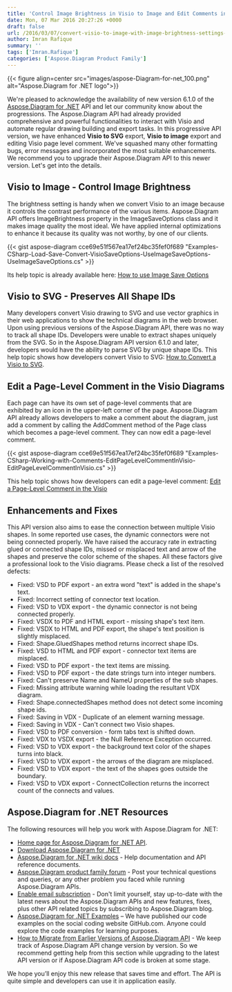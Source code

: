 ```yaml
---
title: 'Control Image Brightness in Visio to Image and Edit Comments in Visio Diagrams using C#'
date: Mon, 07 Mar 2016 20:27:26 +0000
draft: false
url: /2016/03/07/convert-visio-to-image-with-image-brightness-settings-edit-comments-in-visio-csharp-asp.net/
author: Imran Rafique
summary: ''
tags: ['Imran.Rafique']
categories: ['Aspose.Diagram Product Family']
---
```




{{< figure align=center src="images/aspose-Diagram-for-net_100.png" alt="Aspose.Diagram for .NET logo">}}


We're pleased to acknowledge the availability of new version 6.1.0 of the [Aspose.Diagram for .NET][1] API and let our community know about the progressions. The Aspose.Diagram API had already provided comprehensive and powerful functionalities to interact with Visio and automate regular drawing building and export tasks. In this progressive API version, we have enhanced **Visio to SVG** export, **Visio to image** export and editing Visio page level comment. We've squashed many other formatting bugs, error messages and incorporated the most suitable enhancements. We recommend you to upgrade their Aspose.Diagram API to this newer version. Let's get into the details.

## Visio to Image - Control Image Brightness

The brightness setting is handy when we convert Visio to an image because it controls the contrast performance of the various items. Aspose.Diagram API offers ImageBrightness property in the ImageSaveOptions class and it makes image quality the most ideal. We have applied internal optimizations to enhance it because its quality was not worthy, by one of our clients.

{{< gist aspose-diagram cce69e51f567ea17ef24bc35fef0f689 "Examples-CSharp-Load-Save-Convert-VisioSaveOptions-UseImageSaveOptions-UseImageSaveOptions.cs" >}}

Its help topic is already available here: [How to use Image Save Options][2]

## Visio to SVG - Preserves All Shape IDs

Many developers convert Visio drawing to SVG and use vector graphics in their web applications to show the technical diagrams in the web browser. Upon using previous versions of the Aspose.Diagram API, there was no way to track all shape IDs. Developers were unable to extract shapes uniquely from the SVG. So in the Aspose.Diagram API version 6.1.0 and later, developers would have the ability to parse SVG by unique shape IDs. This help topic shows how developers convert Visio to SVG: [How to Convert a Visio to SVG][3].

## Edit a Page-Level Comment in the Visio Diagrams

Each page can have its own set of page-level comments that are exhibited by an icon in the upper-left corner of the page. Aspose.Diagram API already allows developers to make a comment about the diagram, just add a comment by calling the AddComment method of the Page class which becomes a page-level comment. They can now edit a page-level comment.

{{< gist aspose-diagram cce69e51f567ea17ef24bc35fef0f689 "Examples-CSharp-Working-with-Comments-EditPageLevelCommentInVisio-EditPageLevelCommentInVisio.cs" >}}

This help topic shows how developers can edit a page-level comment: [Edit a Page-Level Comment in the Visio][4]

## Enhancements and Fixes

This API version also aims to ease the connection between multiple Visio shapes. In some reported use cases, the dynamic connectors were not being connected properly. We have raised the accuracy rate in extracting glued or connected shape IDs, missed or misplaced text and arrow of the shapes and preserve the color scheme of the shapes. All these factors give a professional look to the Visio diagrams. Please check a list of the resolved defects:

*   Fixed: VSD to PDF export - an extra word "text" is added in the shape's text.
*   Fixed: Incorrect setting of connector text location.
*   Fixed: VSD to VDX export - the dynamic connector is not being connected properly.
*   Fixed: VSDX to PDF and HTML export - missing shape's text item.
*   Fixed: VSDX to HTML and PDF export, the shape's text position is slightly misplaced.
*   Fixed: Shape.GluedShapes method returns incorrect shape IDs.
*   Fixed: VSD to HTML and PDF export - connector text items are misplaced.
*   Fixed: VSD to PDF export - the text items are missing.
*   Fixed: VSD to PDF export - the date strings turn into integer numbers.
*   Fixed: Can't preserve Name and NameU properties of the sub shapes.
*   Fixed: Missing attribute warning while loading the resultant VDX diagram.
*   Fixed: Shape.connectedShapes method does not detect some incoming shape ids.
*   Fixed: Saving in VDX - Duplicate of an element warning message.
*   Fixed: Saving in VDX - Can't connect two Visio shapes.
*   Fixed: VSD to PDF conversion - form tabs text is shifted down.
*   Fixed: VDX to VSDX export - the Null Reference Exception occurred.
*   Fixed: VSD to VDX export - the background text color of the shapes turns into black.
*   Fixed: VSD to VDX export - the arrows of the diagram are misplaced.
*   Fixed: VSD to VDX export - the text of the shapes goes outside the boundary.
*   Fixed: VSD to VDX export - ConnectCollection returns the incorrect count of the connects and values.

## Aspose.Diagram for .NET Resources

The following resources will help you work with Aspose.Diagram for .NET:

*   [Home page for Aspose.Diagram for .NET API][5].
*   [Download Aspose.Diagram for .NET][6]
*   [Aspose.Diagram for .NET wiki docs][7] - Help documentation and API reference documents.
*   [Aspose.Diagram product family forum][8] - Post your technical questions and queries, or any other problem you faced while running Aspose.Diagram APIs.
*   [Enable email subscription][9] - Don't limit yourself, stay up-to-date with the latest news about the Aspose.Diagram APIs and new features, fixes, plus other API related topics by subscribing to Aspose.Diagram blog.
*   [Aspose.Diagram for .NET Examples][10] – We have published our code examples on the social coding website GitHub.com. Anyone could explore the code examples for learning purposes.
*   [How to Migrate from Earlier Versions of Aspose.Diagram API][11] - We keep track of Aspose.Diagram API change version by version. So we recommend getting help from this section while upgrading to the latest API version or if Aspose.Diagram API code is broken at some stage.

We hope you’ll enjoy this new release that saves time and effort. The API is quite simple and developers can use it in application easily.




[1]: https://products.aspose.com/diagram/net
[2]: https://docs.aspose.com/display/diagramnet/Save+a+Visio+Drawing#SaveaVisioDrawing-UseoftheImageSaveOptions
[3]: https://docs.aspose.com/display/diagramnet/How+to+Convert+a+Visio+Diagram#HowtoConvertaVisioDiagram-ExportaDiagramtoSVG
[4]: https://docs.aspose.com/display/diagramnet/Working+with+Comments#WorkingwithComments-EditaPage-LevelCommentintheVisioDiagram
[5]: https://products.aspose.com/diagram
[6]: https://downloads.aspose.com/diagram
[7]: http://docs.aspose.com/display/diagramnet/Home
[8]: http://forum.aspose.com
[9]: https://blog.aspose.com/
[10]: https://github.com/asposediagram/Aspose_diagram_NET
[11]: https://docs.aspose.com/display/diagramnet/Migrating+from+Earlier+Versions+of+Aspose.Diagram




